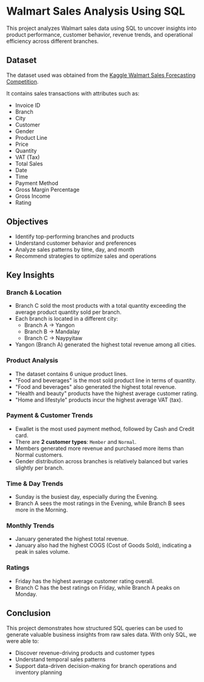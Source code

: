 # Walmart Sales Analysis Using SQL

This project analyzes Walmart sales data using SQL to uncover insights into product performance, customer behavior, revenue trends, and operational efficiency across different branches.

## Dataset
The dataset used was obtained from the [Kaggle Walmart Sales Forecasting Competition](https://www.kaggle.com/c/walmart-recruiting-store-sales-forecasting).

It contains sales transactions with attributes such as:
- Invoice ID
- Branch
- City
- Customer 
- Gender
- Product Line
- Price
- Quantity
- VAT (Tax)
- Total Sales
- Date
- Time
- Payment Method
- Gross Margin Percentage
- Gross Income
- Rating

## Objectives
- Identify top-performing branches and products
- Understand customer behavior and preferences
- Analyze sales patterns by time, day, and month
- Recommend strategies to optimize sales and operations

## Key Insights
### Branch & Location
- Branch C sold the most products with a total quantity exceeding the average product quantity sold per branch.
- Each branch is located in a different city:
  - Branch A → Yangon
  - Branch B → Mandalay
  - Branch C → Naypyitaw
- Yangon (Branch A) generated the highest total revenue among all cities.

### Product Analysis
- The dataset contains 6 unique product lines.
- "Food and beverages" is the most sold product line in terms of quantity.
- "Food and beverages" also generated the highest total revenue.
- "Health and beauty" products have the highest average customer rating.
- "Home and lifestyle" products incur the highest average VAT (tax).

### Payment & Customer Trends
- Ewallet is the most used payment method, followed by Cash and Credit card.
- There are **2 customer types**: `Member` and `Normal`.
- Members generated more revenue and purchased more items than Normal customers.
- Gender distribution across branches is relatively balanced but varies slightly per branch.

### Time & Day Trends
- Sunday is the busiest day, especially during the Evening.
- Branch A sees the most ratings in the Evening, while Branch B sees more in the Morning.

### Monthly Trends
- January generated the highest total revenue.
- January also had the highest COGS (Cost of Goods Sold), indicating a peak in sales volume.

### Ratings
- Friday has the highest average customer rating overall.
- Branch C has the best ratings on Friday, while Branch A peaks on Monday.


## Conclusion
This project demonstrates how structured SQL queries can be used to generate valuable business insights from raw sales data. With only SQL, 
we were able to:
- Discover revenue-driving products and customer types
- Understand temporal sales patterns
- Support data-driven decision-making for branch operations and inventory planning







